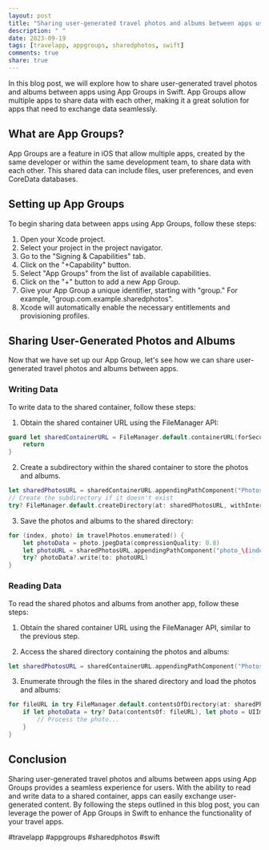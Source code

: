 ```yaml
---
layout: post
title: "Sharing user-generated travel photos and albums between apps using App Groups in Swift"
description: " "
date: 2023-09-19
tags: [travelapp, appgroups, sharedphotos, swift]
comments: true
share: true
---
```


In this blog post, we will explore how to share user-generated travel photos and albums between apps using App Groups in Swift. App Groups allow multiple apps to share data with each other, making it a great solution for apps that need to exchange data seamlessly.

## What are App Groups?

App Groups are a feature in iOS that allow multiple apps, created by the same developer or within the same development team, to share data with each other. This shared data can include files, user preferences, and even CoreData databases.

## Setting up App Groups

To begin sharing data between apps using App Groups, follow these steps:

1. Open your Xcode project.
2. Select your project in the project navigator.
3. Go to the "Signing & Capabilities" tab.
4. Click on the "+Capability" button.
5. Select "App Groups" from the list of available capabilities.
6. Click on the "+" button to add a new App Group.
7. Give your App Group a unique identifier, starting with "group." For example, "group.com.example.sharedphotos".
8. Xcode will automatically enable the necessary entitlements and provisioning profiles.

## Sharing User-Generated Photos and Albums

Now that we have set up our App Group, let's see how we can share user-generated travel photos and albums between apps.

### Writing Data

To write data to the shared container, follow these steps:

1. Obtain the shared container URL using the FileManager API:

```swift
guard let sharedContainerURL = FileManager.default.containerURL(forSecurityApplicationGroupIdentifier: "group.com.example.sharedphotos") else {
    return
}
```

2. Create a subdirectory within the shared container to store the photos and albums.

```swift
let sharedPhotosURL = sharedContainerURL.appendingPathComponent("Photos")
// Create the subdirectory if it doesn't exist
try? FileManager.default.createDirectory(at: sharedPhotosURL, withIntermediateDirectories: true, attributes: nil)
```

3. Save the photos and albums to the shared directory:

```swift
for (index, photo) in travelPhotos.enumerated() {
    let photoData = photo.jpegData(compressionQuality: 0.8)
    let photoURL = sharedPhotosURL.appendingPathComponent("photo_\(index).jpg")
    try? photoData?.write(to: photoURL)
}
```

### Reading Data

To read the shared photos and albums from another app, follow these steps:

1. Obtain the shared container URL using the FileManager API, similar to the previous step.

2. Access the shared directory containing the photos and albums:

```swift
let sharedPhotosURL = sharedContainerURL.appendingPathComponent("Photos")
```

3. Enumerate through the files in the shared directory and load the photos and albums:

```swift
for fileURL in try FileManager.default.contentsOfDirectory(at: sharedPhotosURL, includingPropertiesForKeys: nil, options: []) {
    if let photoData = try? Data(contentsOf: fileURL), let photo = UIImage(data: photoData) {
        // Process the photo...
    }
}
```

## Conclusion

Sharing user-generated travel photos and albums between apps using App Groups provides a seamless experience for users. With the ability to read and write data to a shared container, apps can easily exchange user-generated content. By following the steps outlined in this blog post, you can leverage the power of App Groups in Swift to enhance the functionality of your travel apps.

#travelapp #appgroups #sharedphotos #swift